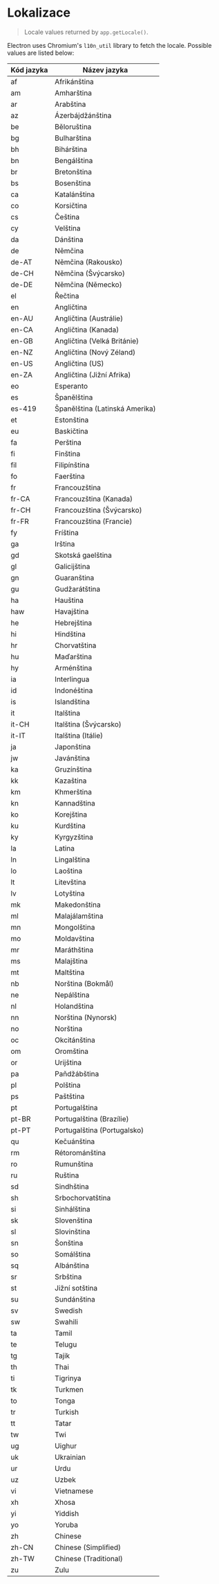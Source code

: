 # Lokalizace

> Locale values returned by `app.getLocale()`.

Electron uses Chromium's `l10n_util` library to fetch the locale. Possible values are listed below:

| Kód jazyka | Název jazyka                   |
| ---------- | ------------------------------ |
| af         | Afrikánština                   |
| am         | Amharština                     |
| ar         | Arabština                      |
| az         | Ázerbájdžánština               |
| be         | Běloruština                    |
| bg         | Bulharština                    |
| bh         | Bihárština                     |
| bn         | Bengálština                    |
| br         | Bretonština                    |
| bs         | Bosenština                     |
| ca         | Katalánština                   |
| co         | Korsičtina                     |
| cs         | Čeština                        |
| cy         | Velština                       |
| da         | Dánština                       |
| de         | Němčina                        |
| de-AT      | Němčina (Rakousko)             |
| de-CH      | Němčina (Švýcarsko)            |
| de-DE      | Němčina (Německo)              |
| el         | Řečtina                        |
| en         | Angličtina                     |
| en-AU      | Angličtina (Austrálie)         |
| en-CA      | Angličtina (Kanada)            |
| en-GB      | Angličtina (Velká Británie)    |
| en-NZ      | Angličtina (Nový Zéland)       |
| en-US      | Angličtina (US)                |
| en-ZA      | Angličtina (Jižní Afrika)      |
| eo         | Esperanto                      |
| es         | Španělština                    |
| es-419     | Španělština (Latinská Amerika) |
| et         | Estonština                     |
| eu         | Baskičtina                     |
| fa         | Perština                       |
| fi         | Finština                       |
| fil        | Filipínština                   |
| fo         | Faerština                      |
| fr         | Francouzština                  |
| fr-CA      | Francouzština (Kanada)         |
| fr-CH      | Francouzština (Švýcarsko)      |
| fr-FR      | Francouzština (Francie)        |
| fy         | Fríština                       |
| ga         | Irština                        |
| gd         | Skotská gaelština              |
| gl         | Galicijština                   |
| gn         | Guaranština                    |
| gu         | Gudžarátština                  |
| ha         | Hauština                       |
| haw        | Havajština                     |
| he         | Hebrejština                    |
| hi         | Hindština                      |
| hr         | Chorvatština                   |
| hu         | Maďarština                     |
| hy         | Arménština                     |
| ia         | Interlingua                    |
| id         | Indonéština                    |
| is         | Islandština                    |
| it         | Italština                      |
| it-CH      | Italština (Švýcarsko)          |
| it-IT      | Italština (Itálie)             |
| ja         | Japonština                     |
| jw         | Javánština                     |
| ka         | Gruzínština                    |
| kk         | Kazaština                      |
| km         | Khmerština                     |
| kn         | Kannadština                    |
| ko         | Korejština                     |
| ku         | Kurdština                      |
| ky         | Kyrgyzština                    |
| la         | Latina                         |
| ln         | Lingalština                    |
| lo         | Laoština                       |
| lt         | Litevština                     |
| lv         | Lotyština                      |
| mk         | Makedonština                   |
| ml         | Malajálamština                 |
| mn         | Mongolština                    |
| mo         | Moldavština                    |
| mr         | Maráthština                    |
| ms         | Malajština                     |
| mt         | Maltština                      |
| nb         | Norština (Bokmål)              |
| ne         | Nepálština                     |
| nl         | Holandština                    |
| nn         | Norština (Nynorsk)             |
| no         | Norština                       |
| oc         | Okcitánština                   |
| om         | Oromština                      |
| or         | Urijština                      |
| pa         | Paňdžábština                   |
| pl         | Polština                       |
| ps         | Paštština                      |
| pt         | Portugalština                  |
| pt-BR      | Portugalština (Brazílie)       |
| pt-PT      | Portugalština (Portugalsko)    |
| qu         | Kečuánština                    |
| rm         | Rétorománština                 |
| ro         | Rumunština                     |
| ru         | Ruština                        |
| sd         | Sindhština                     |
| sh         | Srbochorvatština               |
| si         | Sinhálština                    |
| sk         | Slovenština                    |
| sl         | Slovinština                    |
| sn         | Šonština                       |
| so         | Somálština                     |
| sq         | Albánština                     |
| sr         | Srbština                       |
| st         | Jižní sotština                 |
| su         | Sundánština                    |
| sv         | Swedish                        |
| sw         | Swahili                        |
| ta         | Tamil                          |
| te         | Telugu                         |
| tg         | Tajik                          |
| th         | Thai                           |
| ti         | Tigrinya                       |
| tk         | Turkmen                        |
| to         | Tonga                          |
| tr         | Turkish                        |
| tt         | Tatar                          |
| tw         | Twi                            |
| ug         | Uighur                         |
| uk         | Ukrainian                      |
| ur         | Urdu                           |
| uz         | Uzbek                          |
| vi         | Vietnamese                     |
| xh         | Xhosa                          |
| yi         | Yiddish                        |
| yo         | Yoruba                         |
| zh         | Chinese                        |
| zh-CN      | Chinese (Simplified)           |
| zh-TW      | Chinese (Traditional)          |
| zu         | Zulu                           |